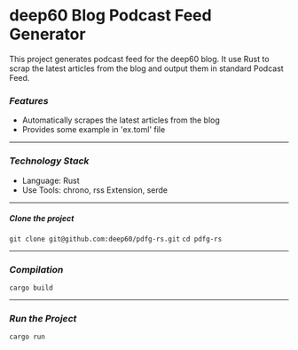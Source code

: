 
# **deep60 Blog Podcast Feed Generator**

This project generates podcast feed for the deep60 blog. It use Rust to scrap the latest articles from the blog and output them in standard Podcast Feed.


### **_Features_**
 - Automatically scrapes the latest articles from the blog
 - Provides some example in 'ex.toml' file

---

### **_Technology Stack_**
 - Language: Rust
 - Use Tools: chrono, rss Extension, serde

---

#### **_Clone the project_**
```git clone git@github.com:deep60/pdfg-rs.git```
```cd pdfg-rs```

---

### **_Compilation_**
```cargo build```

---

### **_Run the Project_**
```cargo run```


